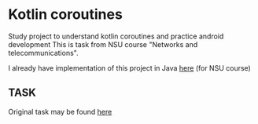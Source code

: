 # Kotlin coroutines
Study project to understand kotlin coroutines and practice android development
This is task from NSU course "Networks and telecommunications". 

I already have implementation of this project in Java [here](https://github.com/Romchirik/setiTitov/tree/master/AsyncCommunicationLab3) (for NSU course)

## TASK
Original task may be found [here](http://fit.ippolitov.me/CN_2/2021/3.html)



